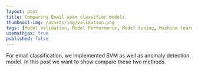 ```yaml
---
layout: post
title: Comparing Email spam classifier models
thumbnail-img: /assets/img/validation.png
tags: [Model Validation, Model Performance, Model tuning, Machine learning, Supervised Learning]
usemathjax: true
published: false
---
```


For email classification, we implemented SVM as well as anomaly detection model. In this post we want to show compare these two methods.